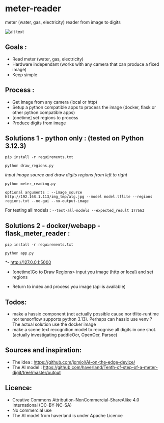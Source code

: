 # meter-reader
meter (water, gas, electricity) reader from image to digits

![alt text](https://github.com/nliaudat/meter-reader/blob/main/result.jpg? "digit recognition result")


## Goals : 

* Read meter (water, gas, electricity)
* Hardware independant (works with any camera that can produce a fixed image)
* Keep simple

## Process : 

* Get image from any camera (local or http)
* Setup a python compatible apps to process the image (docker, flask or other python compatible apps)
* [onetime] set regions to process
* Produce digits from image
  

## Solutions 1 - python only : (tested on Python 3.12.3)
`pip install -r requirements.txt`

`python draw_regions.py`

  *input image source and draw digits regions from left to right*
  
`python meter_reading.py`


`optional arguments : --image_source http://192.168.1.113/img_tmp/alg.jpg --model model.tflite --regions regions.txt --no-gui --no-output-image`

For testing all models : 
`--test-all-models --expected_result 177663`

## Solutions 2 - docker/webapp - flask_meter_reader :
`pip install -r requirements.txt`

`python app.py`

*- http://127.0.0.1:5000
- [onetime]Go to  Draw Regions> input you image (http or local) and set regions
   
- Return to index and process you image
(api is available)
  
## Todos: 
* make a hassio component (not actually possible cause nor tflite-runtime nor tensorflow supports python 3.13). Perhaps can hassio use venv ? The actual solution use the docker image
* make a scene text recognition model to recognise all digits in one shot. (actually investigating paddleOcr, OpenOcr, Parsec)
  

## Sources and inspiration: 
* The idea : https://github.com/jomjol/AI-on-the-edge-device/
* The AI model : https://github.com/haverland/Tenth-of-step-of-a-meter-digit/tree/master/output

## Licence: 
* Creative Commons Attribution-NonCommercial-ShareAlike 4.0 International (CC-BY-NC-SA)
* No commercial use
* The AI model from haverland is under Apache Licence
